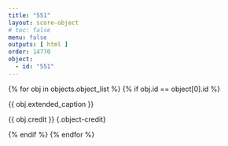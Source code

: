 ```yaml
---
title: "551"
layout: score-object
# toc: false
menu: false
outputs: [ html ]
order: 14770
object:
  - id: "551"
---
```


{% for obj in objects.object_list %}
{% if obj.id == object[0].id %}

{{ obj.extended_caption }}

{{ obj.credit }} {.object-credit}

{% endif %}
{% endfor %}
